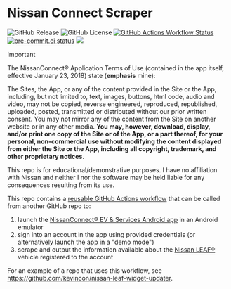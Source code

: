 # Nissan Connect Scraper

![GitHub Release](https://img.shields.io/github/v/release/kevincon/nissan-connect-scraper)
![GitHub License](https://img.shields.io/github/license/kevincon/nissan-connect-scraper)
[![GitHub Actions Workflow Status](https://img.shields.io/github/actions/workflow/status/kevincon/nissan-connect-scraper/.github%2Fworkflows%2Fmainci.yml?branch=main)](https://github.com/kevincon/nissan-connect-scraper/actions/workflows/mainci.yml)
[![pre-commit.ci status](https://results.pre-commit.ci/badge/github/kevincon/nissan-connect-scraper/main.svg)](https://results.pre-commit.ci/latest/github/kevincon/nissan-connect-scraper/main)
[![](https://img.shields.io/static/v1?label=Sponsor&message=%E2%9D%A4&logo=GitHub&color=%23fe8e86)](https://github.com/sponsors/kevincon)

> [!IMPORTANT]
> The NissanConnect® Application Terms of Use (contained in the app itself, effective January 23, 2018) state (**emphasis** mine):
>
> The Sites, the App, or any of the content provided in the Site or the App, including, but not limited to, text, images, buttons, html code, audio and video, may not be copied, reverse engineered, reproduced, republished, uploaded, posted, transmitted or distributed without our prior written consent. You may not mirror any of the content from the Site on another website or in any other media. **You may, however, download, display, and/or print one copy of the Site or of the App, or a part thereof, for your personal, non-commercial use without modifying the content displayed from either the Site or the App, including all copyright, trademark, and other proprietary notices.**
>
> This repo is for educational/demonstrative purposes. I have no affiliation with Nissan and neither I nor the software may be held liable for any consequences resulting from its use.

This repo contains a [reusable GitHub Actions workflow](https://docs.github.com/en/actions/sharing-automations/reusing-workflows) that can be called from another GitHub repo to:

1. launch the [NissanConnect® EV & Services Android app](https://play.google.com/store/apps/details?id=com.aqsmartphone.android.nissan) in an Android emulator
1. sign into an account in the app using provided credentials (or alternatively launch the app in a "demo mode")
1. scrape and output the information available about the [Nissan LEAF®](https://en.wikipedia.org/wiki/Nissan_Leaf) vehicle registered to the account

For an example of a repo that uses this workflow, see https://github.com/kevincon/nissan-leaf-widget-updater.
